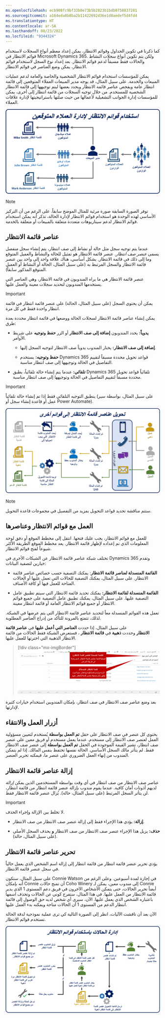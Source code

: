 ```yaml
---
ms.openlocfilehash: ecb908fc9bf33b8e73b5b2823b1bdb0758837281
ms.sourcegitcommit: a164eda8b8ba2b11422692d36e1d0aedef5d4fd4
ms.translationtype: HT
ms.contentlocale: ar-SA
ms.lasthandoff: 08/23/2022
ms.locfileid: "9344324"
---
```

كما ذكرنا في تكوين الجداول وقوائم الانتظار، يمكن إعداد معظم أنواع السجلات لاستخدام قوائم الانتظار في Microsoft Dynamics 365. ولكن يتم تكوين أنواع سجلات النشاط والحالات فقط مسبقاً لدعم قوائم الانتظار. بعد إعداد نوع السجل لاستخدام قوائم الانتظار، يمكن وضع العناصر في قوائم الانتظار.

يمكن للمؤسسات استخدام قوائم الانتظار الشخصية والخاصة والعامة لدعم عمليات المبيعات والخدمة. على سبيل المثال، قد يوجه مدير المبيعات العملاء المتوقعين إلى قائمة انتظار عامة ويفحص عناصر قائمة الانتظار ويحدد بعضها ليتم توجيهها إلى قائمة الانتظار الشخصية للمستخدم. من خلال توجيه السجلات من قائمة انتظار إلى أخرى، يمكن للمؤسسات إدارة الجوانب التشغيلية لأعمالها من حيث صلتها باستراتيجيتها لإدارة علاقات العملاء.

![رسم تخطيطي لاستخدام قوائم الانتظار لإدارة العملاء المتوقعين.](../media/qu-unit4-1.png)

> [!NOTE]
> توفر الصورة السابقة صورة مرئية للمثال الموضح سابقاً. على الرغم من أن التركيز الأساسي لهذه الوحدة هو استخدام قوائم الانتظار لإدارة الحالة، تذكر أنه يمكن استخدام قوائم الانتظار لدعم سيناريوهات متعددة متعلقة بالمبيعات أو متعلقة بالخدمة.

## <a name="queue-items"></a>عناصر قائمة الانتظار

عندما يتم توجيه سجل مثل حالة أو نشاط إلى صف انتظار، يتم إنشاء سجل منفصل يسمى *عنصر صف انتظار*. عنصر قائمة الانتظار هو تمثيل للحالة والنشاط والعميل المتوقع وما إلى ذلك في قائمة الانتظار. بشكل أساسي، هناك علاقة واحد إلى واحد بين عنصر قائمة الانتظار والسجل المرتبط به (على سبيل المثال، الحالة أو النشاط أو العميل المتوقع المذكور سابقاً).

عنصر قائمة الانتظار هي ما يراه المندوبون في قائمة الانتظار، وهي العناصر التي يستخدمها المندوبون لتحديد سجلات معينة والعمل عليها.

> [!IMPORTANT]
> يمكن أن يحتوي السجل (على سبيل المثال، الحالة) على عنصر قائمة انتظار في قائمة انتظار واحدة فقط في كل مرة.

يمكن إنشاء عناصر قائمة الانتظار لسجلات الحالة ووضعها في قائمة انتظار محددة بعدة طرق:

-   **يدوياً:** يحدد المندوبون **إضافة إلى صف الانتظار** أو الزر **حفظ وتوجيه** على شريط الأوامر.

    -   **إضافة إلى صف الانتظار:** يختار المندوب يدوياً صف الانتظار لتوجيه السجل إليها.

    -   **حفظ وتوجيه:** يستخدم Dynamics 365 قواعد تحويل محددة مسبقاً لتقييم التفاصيل في الحالة وتوجيهها إلى صف انتظار مناسبة.

-   **تلقائي:** عندما يتم إنشاء حالة تلقائياً، يطبق Dynamics 365 تلقائياً قواعد تحويل محددة مسبقاً لتقييم التفاصيل في الحالة وتوجيهها إلى صف انتظار مناسبة.

> [!IMPORTANT]
> ينطبق التوجيه التلقائي فقط إذا تم إنشاء حالة تلقائياً (على سبيل المثال، بواسطة سير عمل أو قاعدة إنشاء سجل أو Power Automate).

![رسم تخطيطي لتوجيه عناصر قائمة الانتظار إلى قوائم انتظار محددة.](../media/qu-unit4-2.png)

> [!NOTE]
> ستتم مناقشة تحديد قواعد التحويل بمزيد من التفصيل في مجموعات قاعدة التحويل.

## <a name="working-with-queues-and-queue-items"></a>العمل مع قوائم الانتظار وعناصرها

للعمل مع قوائم الانتظار، يجب عليك فتحها. انتقل إلى مخطط الموقع أو دفق لوحة المعلومات الذي تم إعداده لإظهار قائمة الانتظار. يعد مخطط الموقع الطريقة الأكثر شيوعاً لفتح قوائم الانتظار.

تختلف شبكة عناصر قائمة الانتظار عن الشبكات الأخرى في Dynamics 365 وتقدم خيارين لتصفية البيانات: 

- **القائمة المنسدلة لعناصر قائمة الانتظار**: يمكنك التصفية حسب خصائص عناصر قائمة الانتظار. على سبيل المثال، يمكنك التصفية للحالات التي تعمل عليها أو الحالات المتاحة للعمل فيها أو كافة الأصناف.

- **القائمة المنسدلة لقائمة الانتظار:** يمكنك تحديد قائمة الانتظار التي سيتم تطبيق عامل التصفية عليها. على سبيل المثال، يمكنك تطبيق عامل التصفية على جميع قوائم الانتظار أو جميع قوائم الانتظار العامة أو قائمة انتظار معينة.

تعمل هذه القوائم المنسدلة معاً لتحديد عناصر قائمة الانتظار التي يتم عرضها في الشبكة. لذلك، تتمتع بالمرونة للتأكد من إدراج العناصر المطلوبة.

على سبيل المثال، إذا حددت **العناصر التي أعمل عليها** في **عناصر قائمة الانتظار** وحددت **ذهبية** في **قائمة الانتظار** ، فستعرض الشبكة فقط الحالات من قائمة الانتظار الذهبية التي اخترتها للعمل عليها.

> [!div class="mx-imgBorder"]
> [![لقطة شاشة لصف الانتظار المنسدلة.](../media/queue-menu.png)](../media/queue-menu.png#lightbox)

بعد وضع عناصر صف الانتظار في صف انتظار، بإمكان المندوبين استخدام خيارات كثيرة لإدارتها.

## <a name="work-on-and-pick-buttons"></a>أزرار العمل والانتقاء

يحتوي كل عنصر في صف الانتظار على حقل **تم العمل بواسطة** يُستخدم لتعيين مسؤولية العمل لعنصر صف الانتظار إلى مستخدم. عندما يعمل مستخدم أو فريق معين على عنصر صف انتظار، تشير القيمة الموجودة في الحقل **تم العمل بواسطة** إلى عنصر صف الانتظار فقط. لم يتأثر مالك السجل الأساسي. الحالة نفسها تحتفظ بنفس المالك. إذا لم يتمكن المندوب من إنهاء العمل الضروري على عنصر ما، فيمكنه تحرير العنصر.

## <a name="removing-queue-items"></a>إزالة عناصر قائمة الانتظار

يمكن *إزالة‏‎* عناصر صف الانتظار من صف انتظار في أي وقت بواسطة المستخدمين الذين لديهم أذونات أمان كافية. عندما يقوم مندوب بإزالة عنصر قائمة انتظار من قائمة انتظار، لن يتأثر السجل المرتبط (على سبيل المثال، حالة). يُزال عنصر قائمة الانتظار فقط.

> [!IMPORTANT]
> لا تخلط بين الإزالة وإجراء الحذف.

-   **إزالة:** يؤدي هذا الإجراء فقط إلى إزالة عنصر صف الانتظار من صف الانتظار.

-   **حذف:** يزيل هذا الإجراء عنصر صف الانتظار من صف الانتظار **و** يحذف السجل الأصلي (على سبيل المثال، حالة).

## <a name="releasing-queue-items"></a>تحرير عناصر قائمة الانتظار

يؤدي تحرير عنصر قائمة انتظار من قائمة انتظار إلى إزالة اسم الشخص الذي يعمل حالياً في سجل عنصر قائمة الانتظار.

على سبيل المثال، ستكون Connie Watson في إجازة لمدة أسبوعين. وعلى الرغم من أنه بإمكان Connie أن تمنح حالات Coho Winery إلى مندوب معين، يمكن لـ Connie أيضاً تحرير الحالات، حتى يتمكن الأشخاص الآخرون في فريق دعم المستوى 1 الذي يدير قائمة الانتظار من العمل عليها. في هذا المثال، ستفرج كوني عن الحالات وتحذف اسمها باعتباره الشخص الذي يعمل عليها. الآن، سيرى أي شخص لديه حق الوصول إلى قائمة انتظار الدعم من المستوى 1 أن الحالات متاحة ويمكنه بدء العمل عليها.

الآن بعد أن ناقشت الآليات، انظر إلى الصورة التالية كي ترى عملية نموذجية لدقة الحالة تستخدم قوائم الانتظار.

![مثال عن رسم تخطيطي لإدارة الحالات بواسطة قوائم الانتظار.](../media/qu-unit4-4.png)